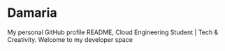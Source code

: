 # Damaria
My personal GitHub profile README, Cloud Engineering Student | Tech &amp; Creativity. Welcome to my developer space
